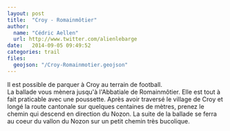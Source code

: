 ```yaml
---
layout: post
title:  "Croy - Romainmôtier"
author:
  name: "Cédric Aellen"
  url: http://www.twitter.com/alienlebarge
date:   2014-09-05 09:49:52
categories: trail
files:
  geojson: "/Croy-Romainmotier.geojson"
---
```


Il est possible de parquer à Croy au terrain de football.  
La ballade vous mènera jusqu'à l'Abbatiale de Romainmôtier. Elle est tout à fait praticable avec une poussette. Après avoir traversé le village de Croy et longé la route cantonale sur quelques centaines de mètres, prenez le chemin qui descend en direction du Nozon. La suite de la ballade se ferra au coeur du vallon du Nozon sur un petit chemin très bucolique.
